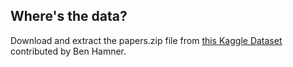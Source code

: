 ## Where's the data?

Download and extract the papers.zip file from [this Kaggle Dataset](https://www.kaggle.com/benhamner/nips-papers) contributed by Ben Hamner.
